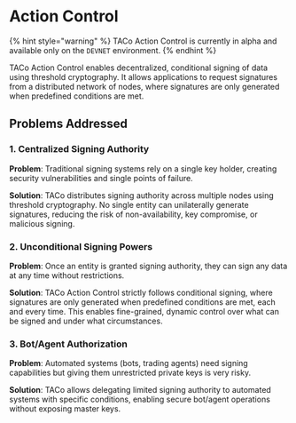 # Action Control

{% hint style="warning" %}
TACo Action Control is currently in alpha and available only on the `DEVNET` environment.
{% endhint %}

TACo Action Control enables decentralized, conditional signing of data using threshold cryptography. It allows applications to request signatures from a distributed network of nodes, where signatures are only generated when predefined conditions are met.

## Problems Addressed

### 1. Centralized Signing Authority

**Problem**: Traditional signing systems rely on a single key holder, creating security vulnerabilities and single points of failure.

**Solution**: TACo distributes signing authority across multiple nodes using threshold cryptography. No single entity can unilaterally generate signatures, reducing the risk of non-availability, key compromise,  or malicious signing.&#x20;

### 2. Unconditional Signing Powers

**Problem**: Once an entity is granted signing authority, they can sign any data at any time without restrictions.

**Solution**: TACo Action Control strictly follows conditional signing, where signatures are only generated when predefined conditions are met, each and every time. This enables fine-grained, dynamic control over what can be signed and under what circumstances.

### 3. Bot/Agent Authorization

**Problem**: Automated systems (bots, trading agents) need signing capabilities but giving them unrestricted private keys is very risky.

**Solution**: TACo allows delegating limited signing authority to automated systems with specific conditions, enabling secure bot/agent operations without exposing master keys.

